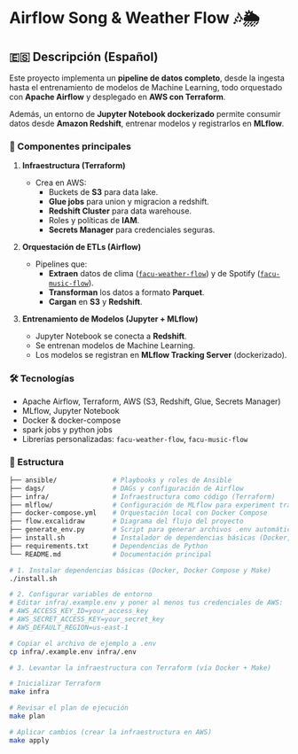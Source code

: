 # Airflow Song & Weather Flow 🎶🌦️

## 🇪🇸 Descripción (Español)

Este proyecto implementa un **pipeline de datos completo**, desde la ingesta hasta el entrenamiento de modelos de Machine Learning, todo orquestado con **Apache Airflow** y desplegado en **AWS con Terraform**.  

Además, un entorno de **Jupyter Notebook dockerizado** permite consumir datos desde **Amazon Redshift**, entrenar modelos y registrarlos en **MLflow**.

### 🚀 Componentes principales

1. **Infraestructura (Terraform)**
   - Crea en AWS:
     - Buckets de **S3** para data lake.
     - **Glue jobs** para union y migracion a redshift.
     - **Redshift Cluster** para data warehouse.
     - Roles y políticas de **IAM**.
     - **Secrets Manager** para credenciales seguras.

2. **Orquestación de ETLs (Airflow)**
   - Pipelines que:
     - **Extraen** datos de clima ([`facu-weather-flow`](https://pypi.org/project/facu-weather-flow/)) y de Spotify ([`facu-music-flow`](https://pypi.org/project/facu-music-flow/)).
     - **Transforman** los datos a formato **Parquet**.
     - **Cargan** en **S3** y **Redshift**.

3. **Entrenamiento de Modelos (Jupyter + MLflow)**
   - Jupyter Notebook se conecta a **Redshift**.
   - Se entrenan modelos de Machine Learning.
   - Los modelos se registran en **MLflow Tracking Server** (dockerizado).

### 🛠️ Tecnologías

- Apache Airflow, Terraform, AWS (S3, Redshift, Glue, Secrets Manager)  
- MLflow, Jupyter Notebook  
- Docker & docker-compose
- spark jobs y python jobs
- Librerías personalizadas: `facu-weather-flow`, `facu-music-flow`

### 📂 Estructura

```bash
├── ansible/              # Playbooks y roles de Ansible
├── dags/                 # DAGs y configuración de Airflow
├── infra/                # Infraestructura como código (Terraform)
├── mlflow/               # Configuración de MLflow para experiment tracking
├── docker-compose.yml    # Orquestación local con Docker Compose
├── flow.excalidraw       # Diagrama del flujo del proyecto
├── generate_env.py       # Script para generar archivos .env automáticamente
├── install.sh            # Instalador de dependencias básicas (Docker, Compose, Make)
├── requirements.txt      # Dependencias de Python
└── README.md             # Documentación principal

# 1. Instalar dependencias básicas (Docker, Docker Compose y Make)
./install.sh

# 2. Configurar variables de entorno
# Editar infra/.example.env y poner al menos tus credenciales de AWS:
# AWS_ACCESS_KEY_ID=your_access_key
# AWS_SECRET_ACCESS_KEY=your_secret_key
# AWS_DEFAULT_REGION=us-east-1

# Copiar el archivo de ejemplo a .env
cp infra/.example.env infra/.env

# 3. Levantar la infraestructura con Terraform (vía Docker + Make)

# Inicializar Terraform
make infra

# Revisar el plan de ejecución
make plan

# Aplicar cambios (crear la infraestructura en AWS)
make apply


